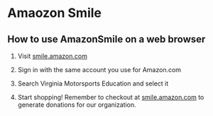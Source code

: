 # Amaozon Smile

## How to use AmazonSmile on a web browser

1. Visit [smile.amazon.com](https://smile.amazon.com/gp/chpf/dashboard/ref=smi_www_dayone_us_smilehowto_1)

2. Sign in with the same account you use for Amazon.com

3. Search Virginia Motorsports Education and select it

4. Start shopping! Remember to checkout at [smile.amazon.com](https://smile.amazon.com/) to generate donations for our organization.
